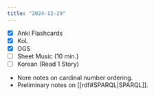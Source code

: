 ```yaml
---
title: "2024-12-29"
---
```


- [x] Anki Flashcards
- [x] KoL
- [x] OGS
- [ ] Sheet Music (10 min.)
- [ ] Korean (Read 1 Story)

* Nore notes on cardinal number ordering.
* Preliminary notes on [[rdf#SPARQL|SPARQL]].